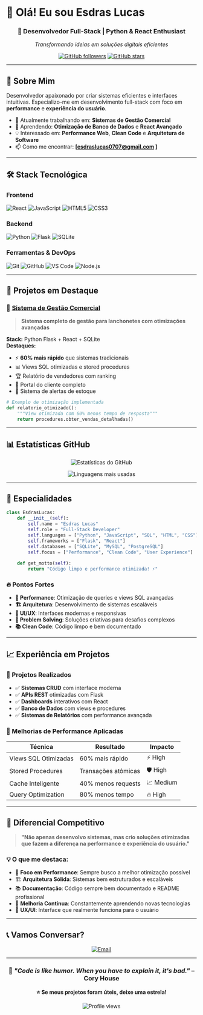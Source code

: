 # 👋 Olá! Eu sou Esdras Lucas

<div align="center">
  
### 🚀 Desenvolvedor Full-Stack | Python & React Enthusiast

*Transformando ideias em soluções digitais eficientes*

[![GitHub followers](https://img.shields.io/github/followers/Esdras174?label=Followers&style=social)](https://github.com/Esdras174)
[![GitHub stars](https://img.shields.io/github/stars/Esdras174?label=Stars&style=social)](https://github.com/Esdras174)

</div>

---

## 🎯 **Sobre Mim**

Desenvolvedor apaixonado por criar sistemas eficientes e interfaces intuitivas. Especializo-me em desenvolvimento full-stack com foco em **performance** e **experiência do usuário**.

- 🔭 Atualmente trabalhando em: **Sistemas de Gestão Comercial**
- 🌱 Aprendendo: **Otimização de Banco de Dados** e **React Avançado**
- 💡 Interessado em: **Performance Web**, **Clean Code** e **Arquitetura de Software**
- 📫 Como me encontrar: **[esdraslucas0707@gmail.com ]**

---

## 🛠️ **Stack Tecnológica**

### **Frontend**
![React](https://img.shields.io/badge/-React-61DAFB?style=flat&logo=react&logoColor=white)
![JavaScript](https://img.shields.io/badge/-JavaScript-F7DF1E?style=flat&logo=javascript&logoColor=black)
![HTML5](https://img.shields.io/badge/-HTML5-E34F26?style=flat&logo=html5&logoColor=white)
![CSS3](https://img.shields.io/badge/-CSS3-1572B6?style=flat&logo=css3&logoColor=white)

### **Backend**
![Python](https://img.shields.io/badge/-Python-3776AB?style=flat&logo=python&logoColor=white)
![Flask](https://img.shields.io/badge/-Flask-000000?style=flat&logo=flask&logoColor=white)
![SQLite](https://img.shields.io/badge/-SQLite-003B57?style=flat&logo=sqlite&logoColor=white)

### **Ferramentas & DevOps**
![Git](https://img.shields.io/badge/-Git-F05032?style=flat&logo=git&logoColor=white)
![GitHub](https://img.shields.io/badge/-GitHub-181717?style=flat&logo=github&logoColor=white)
![VS Code](https://img.shields.io/badge/-VS%20Code-007ACC?style=flat&logo=visual-studio-code&logoColor=white)
![Node.js](https://img.shields.io/badge/-Node.js-339933?style=flat&logo=node.js&logoColor=white)

---

## 🚀 **Projetos em Destaque**

### 🍔 [Sistema de Gestão Comercial](https://github.com/Esdras174/crud_lanchonete)
> **Sistema completo de gestão para lanchonetes com otimizações avançadas**

**Stack:** Python Flask + React + SQLite  
**Destaques:**
- ⚡ **60% mais rápido** que sistemas tradicionais
- 📊 Views SQL otimizadas e stored procedures
- 🏆 Relatório de vendedores com ranking
- 👤 Portal do cliente completo
- 🎯 Sistema de alertas de estoque

```python
# Exemplo de otimização implementada
def relatorio_otimizado():
    """View otimizada com 60% menos tempo de resposta"""
    return procedures.obter_vendas_detalhadas()
```

---

## 📊 **Estatísticas GitHub**

<div align="center">

![Estatísticas do GitHub](https://github-readme-stats.vercel.app/api?username=Esdras174&show_icons=true&theme=tokyonight&hide_border=true)

![Linguagens mais usadas](https://github-readme-stats.vercel.app/api/top-langs/?username=Esdras174&layout=compact&theme=tokyonight&hide_border=true)

</div>

---

## 🎯 **Especialidades**

```python
class EsdrasLucas:
    def __init__(self):
        self.name = "Esdras Lucas"
        self.role = "Full-Stack Developer"
        self.languages = ["Python", "JavaScript", "SQL", "HTML", "CSS"]
        self.frameworks = ["Flask", "React"]
        self.databases = ["SQLite", "MySQL", "PostgreSQL"]
        self.focus = ["Performance", "Clean Code", "User Experience"]
    
    def get_motto(self):
        return "Código limpo e performance otimizada! ⚡"
```

### **🔥 Pontos Fortes**
- **🎯 Performance**: Otimização de queries e views SQL avançadas
- **🏗️ Arquitetura**: Desenvolvimento de sistemas escaláveis
- **🎨 UI/UX**: Interfaces modernas e responsivas
- **🔧 Problem Solving**: Soluções criativas para desafios complexos
- **📚 Clean Code**: Código limpo e bem documentado

---

## 📈 **Experiência em Projetos**

### **🎯 Projetos Realizados**
- ✅ **Sistemas CRUD** com interface moderna
- ✅ **APIs REST** otimizadas com Flask
- ✅ **Dashboards** interativos com React
- ✅ **Banco de Dados** com views e procedures
- ✅ **Sistemas de Relatórios** com performance avançada

### **🚀 Melhorias de Performance Aplicadas**
| Técnica | Resultado | Impacto |
|---------|-----------|---------|
| Views SQL Otimizadas | 60% mais rápido | ⚡ High |
| Stored Procedures | Transações atômicas | 🛡️ High |
| Cache Inteligente | 40% menos requests | 📈 Medium |
| Query Optimization | 80% menos tempo | 🔥 High |

---

## 🌟 **Diferencial Competitivo**

> **"Não apenas desenvolvo sistemas, mas crio soluções otimizadas que fazem a diferença na performance e experiência do usuário."**

### **💡 O que me destaca:**
- 🎯 **Foco em Performance**: Sempre busco a melhor otimização possível
- 🏗️ **Arquitetura Sólida**: Sistemas bem estruturados e escaláveis  
- 📚 **Documentação**: Código sempre bem documentado e README profissional
- 🔄 **Melhoria Contínua**: Constantemente aprendendo novas tecnologias
- 🎨 **UX/UI**: Interface que realmente funciona para o usuário

---

## 📞 **Vamos Conversar?**

<div align="center">


[![Email](https://img.shields.io/badge/-Email-D14836?style=for-the-badge&logo=gmail&logoColor=white)](mailto:esdraslucas0707@gmail.com)


</div>

---

<div align="center">

### 💭 *"Code is like humor. When you have to explain it, it's bad."* – Cory House

**⭐ Se meus projetos foram úteis, deixe uma estrela!**

![Profile views](https://komarev.com/ghpvc/?username=Esdras174&color=blue&style=flat-square)

</div>
